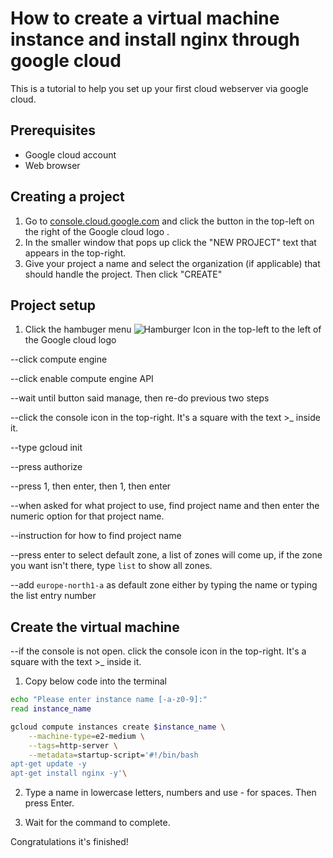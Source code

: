 # How to create a virtual machine instance and install nginx through google cloud

 This is a tutorial to help you set up your first cloud webserver via google cloud.

 ## Prerequisites
- Google cloud account
- Web browser

## Creating a project
1. Go to [console.cloud.google.com](https://console.cloud.google.com/) and click the button in the top-left on the right of the Google cloud logo .
2. In the smaller window that pops up click the "NEW PROJECT" text that appears in the top-right.
3. Give your project a name and select the organization (if applicable) that should handle the project. Then click "CREATE"

## Project setup
1. Click the hambuger menu ![Hamburger Icon](https://upload.wikimedia.org/wikipedia/commons/b/b2/Hamburger_icon.svg)
 in the top-left to the left of the Google cloud logo

--click compute engine
 
--click enable compute engine API

--wait until button said manage, then re-do previous two steps

--click the console icon in the top-right. It's a square with the text >_ inside it.

--type gcloud init

--press authorize

--press 1, then enter, then 1, then enter

--when asked for what project to use, find project name and then enter the numeric option for that project name.

--instruction for how to find project name

--press enter to select default zone, a list of zones will come up, if the zone you want isn't there, type ```list``` to show all zones.

--add ```europe-north1-a``` as default zone either by typing the name or typing the list entry number

## Create the virtual machine
--if the console is not open. click the console icon in the top-right. It's a square with the text >_ inside it.

1. Copy below code into the terminal
```bash
echo "Please enter instance name [-a-z0-9]:"
read instance_name

gcloud compute instances create $instance_name \
    --machine-type=e2-medium \
    --tags=http-server \
    --metadata=startup-script='#!/bin/bash
apt-get update -y
apt-get install nginx -y'\
```
2. Type a name in lowercase letters, numbers and use - for spaces. Then press Enter.

3. Wait for the command to complete.

Congratulations it's finished!